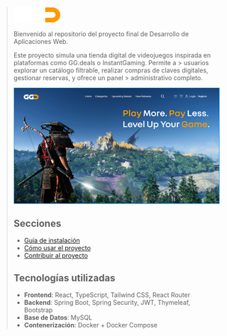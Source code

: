 > ![GGDEAL](./docs/image/GGD.png)
> 
> Bienvenido al repositorio del proyecto final de Desarrollo de Aplicaciones Web.
> 
> Este proyecto simula una tienda digital de videojuegos inspirada en plataformas como GG.deals o InstantGaming. Permite a > usuarios explorar un catálogo filtrable, realizar compras de claves digitales, gestionar reservas, y ofrece un panel > administrativo completo.
>
> ![GGDEAL-View](./docs/image/front-view.PNG)
> ## Secciones
> 
> - [Guía de instalación](./docs/guia-instalacion.md)
> - [Cómo usar el proyecto](./docs/uso.md)
> - [Contribuir al proyecto](./docs/contribucion.md)
> 
> ## Tecnologías utilizadas
> 
> - **Frontend**: React, TypeScript, Tailwind CSS, React Router
> - **Backend**: Spring Boot, Spring Security, JWT, Thymeleaf, Bootstrap
> - **Base de Datos**: MySQL
> - **Contenerización**: Docker + Docker Compose

